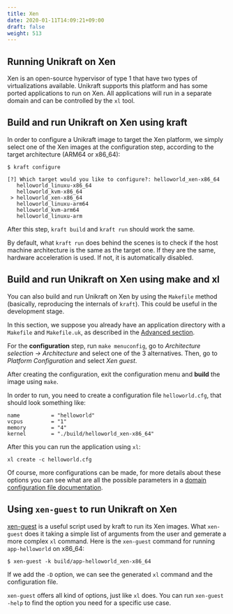 ```yaml
---
title: Xen
date: 2020-01-11T14:09:21+09:00
draft: false
weight: 513
---
```


## Running Unikraft on Xen

Xen is an open-source hypervisor of type 1 that have two types of virtualizations available.
Unikraft supports this platform and has some ported applications to run on Xen.
All applications will run in a separate domain and can be controlled by the `xl` tool.

## Build and run Unikraft on Xen using kraft

In order to configure a Unikraft image to target the Xen platform, we simply select one of the Xen images at the configuration step, according to the target architecture (ARM64 or x86_64):


```
$ kraft configure
```
```
[?] Which target would you like to configure?: helloworld_xen-x86_64
   helloworld_linuxu-x86_64
   helloworld_kvm-x86_64
 > helloworld_xen-x86_64
   helloworld_linuxu-arm64
   helloworld_kvm-arm64
   helloworld_linuxu-arm
```

After this step, `kraft build` and `kraft run` should work the same.

By default, what `kraft run` does behind the scenes is to check if the host machine architecture is the same as the target one.
If they are the same, hardware acceleration is used.
If not, it is automatically disabled.


## Build and run Unikraft on Xen using make and xl

You can also build and run Unikraft on Xen by using the `Makefile` method (basically, reproducing the internals of `kraft`).
This could be useful in the development stage.

In this section, we suppose you already have an application directory with a `Makefile` and `Makefile.uk`, as described in the [Advanced section](/docs/usage/advanced/).

For the **configuration** step, run `make menuconfig`, go to  *Architecture selection -> Architecture* and select one of the 3 alternatives.
Then, go to *Platform Configuration* and select *Xen guest*.

After creating the configuration, exit the configuration menu and **build** the image using `make`.

In order to run, you need to create a configuration file `helloworld.cfg`, that should look something like:


```
name          = "helloworld"
vcpus         = "1"
memory        = "4"
kernel        = "./build/helloworld_xen-x86_64"
```

After this you can run the application using `xl`:

```
xl create -c helloworld.cfg
```

Of course, more configurations can be made, for more details about these options you can see what are all the possible parameters in a [domain configuration file documentation](https://xenbits.xen.org/docs/unstable/man/xl.cfg.5.html).

## Using `xen-guest` to run Unikraft on Xen

[xen-guest](https://github.com/unikraft/kraft/blob/staging/scripts/xen-guest) is a useful script used by kraft to run its Xen images.
What `xen-guest` does it taking a simple list of arguments from the user and gemerate a more complex `xl` command.
Here is the `xen-guest` command for running `app-helloworld` on x86_64:


```
$ xen-guest -k build/app-helloworld_xen-x86_64
```

If we add the `-D` option, we can see the generated `xl` command and the configuration file.

`xen-guest` offers all kind of options, just like `xl` does.
You can run `xen-guest -help` to find the option you need for a specific use case.
